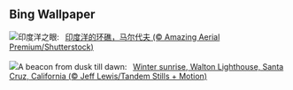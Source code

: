 ## Bing Wallpaper
![](https://www.bing.com/th?id=OHR.MaldivesAtolls_ZH-CN1365670653_UHD.jpg&w=1000)印度洋之眼:&nbsp;&ensp;[印度洋的环礁，马尔代夫 (© Amazing Aerial Premium/Shutterstock)](https://www.bing.com/th?id=OHR.MaldivesAtolls_ZH-CN1365670653_UHD.jpg)
<br><br/>
![](https://www.bing.com/th?id=OHR.SantaCruzSunrise_EN-US6436233856_UHD.jpg&w=1000)A beacon from dusk till dawn:&nbsp;&ensp;[Winter sunrise, Walton Lighthouse, Santa Cruz, California (© Jeff Lewis/Tandem Stills + Motion)](https://www.bing.com/th?id=OHR.SantaCruzSunrise_EN-US6436233856_UHD.jpg)
<br><br/>
